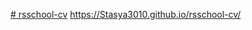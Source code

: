 [# rsschool-cv](https:Stasya3010.github.io/rsschool-cv/cv)
https://Stasya3010.github.io/rsschool-cv/
